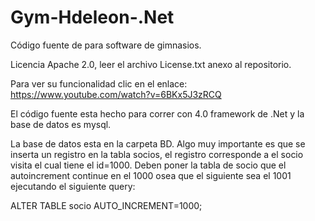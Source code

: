 # Gym-Hdeleon-.Net
Código fuente de para software de gimnasios.

Licencia Apache 2.0, leer el archivo License.txt anexo al repositorio.

Para ver su funcionalidad clic en el enlace: https://www.youtube.com/watch?v=6BKx5J3zRCQ

El código fuente esta hecho para correr con 4.0 framework de .Net y la base de datos es mysql. 

La base de datos esta en la carpeta BD. Algo muy importante es que se inserta un registro en la tabla socios, el registro corresponde a el socio visita el cual tiene el id=1000. Deben poner la tabla de socio que el autoincrement continue en el 1000 osea que el siguiente sea el 1001 ejecutando el siguiente query:

ALTER TABLE socio AUTO_INCREMENT=1000;
